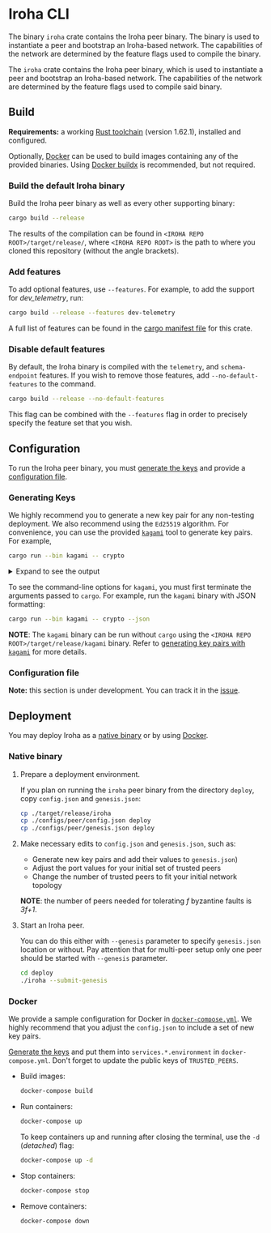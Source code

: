 # Iroha CLI

The binary `iroha` crate contains the Iroha peer binary. The binary is used to instantiate a peer and bootstrap an Iroha-based network. The capabilities of the network are determined by the feature flags used to compile the binary.

The `iroha` crate contains the Iroha peer binary, which is used to instantiate a peer and bootstrap an Iroha-based network. The capabilities of the network are determined by the feature flags used to compile said binary.

## Build

**Requirements:** a working [Rust toolchain](https://www.rust-lang.org/learn/get-started) (version 1.62.1), installed and configured.

Optionally, [Docker](https://www.docker.com/) can be used to build images containing any of the provided binaries. Using [Docker buildx](https://docs.docker.com/buildx/working-with-buildx/) is recommended, but not required.

### Build the default Iroha binary

Build the Iroha peer binary as well as every other supporting binary:

```bash
cargo build --release
```

The results of the compilation can be found in `<IROHA REPO ROOT>/target/release/`, where `<IROHA REPO ROOT>` is the path to where you cloned this repository (without the angle brackets).

### Add features

To add optional features, use ``--features``. For example, to add the support for _dev_telemetry_, run:

```bash
cargo build --release --features dev-telemetry
```

A full list of features can be found in the [cargo manifest file](Cargo.toml) for this crate.

### Disable default features

By default, the Iroha binary is compiled with the `telemetry`, and `schema-endpoint` features. If you wish to remove those features, add `--no-default-features` to the command.

```bash
cargo build --release --no-default-features
```

This flag can be combined with the `--features` flag in order to precisely specify the feature set that you wish.

## Configuration

To run the Iroha peer binary, you must [generate the keys](#generating-keys) and provide a [configuration file](#configuration-file).

### Generating Keys

We highly recommend you to generate a new key pair for any non-testing deployment. We also recommend using the `Ed25519` algorithm. For convenience, you can use the provided [`kagami`](../tools/kagami/README.md) tool to generate key pairs. For example,

<!-- TODO, update the links for the release version.  -->

```bash
cargo run --bin kagami -- crypto
```

<details> <summary>Expand to see the output</summary>

```bash
Public key (multihash): "ed0120BDF918243253B1E731FA096194C8928DA37C4D3226F97EEBD18CF5523D758D6C"
Private key (ed25519): "0311152FAD9308482F51CA2832FDFAB18E1C74F36C6ADB198E3EF0213FE42FD8BDF918243253B1E731FA096194C8928DA37C4D3226F97EEBD18CF5523D758D6C"
```

</details>

To see the command-line options for `kagami`, you must first terminate the arguments passed to `cargo`. For example, run the `kagami` binary with JSON formatting:

```bash
cargo run --bin kagami -- crypto --json
```

**NOTE**: The `kagami` binary can be run without `cargo` using the `<IROHA REPO ROOT>/target/release/kagami` binary.
Refer to [generating key pairs with `kagami`](../tools/kagami#crypto) for more details.

### Configuration file

**Note:** this section is under development. You can track it in the [issue](https://github.com/hyperledger/iroha-2-docs/issues/392).

## Deployment

You may deploy Iroha as a [native binary](#native-binary) or by using [Docker](#docker).

### Native binary

1. Prepare a deployment environment.

    If you plan on running the `iroha` peer binary from the directory `deploy`, copy `config.json` and `genesis.json`:

    ```bash
    cp ./target/release/iroha
    cp ./configs/peer/config.json deploy
    cp ./configs/peer/genesis.json deploy
    ```

2. Make necessary edits to `config.json` and `genesis.json`, such as:

    - Generate new key pairs and add their values to `genesis.json`)
    - Adjust the port values for your initial set of trusted peers
    - Change the number of trusted peers to fit your initial network topology

    **NOTE**: the number of peers needed for tolerating _f_ byzantine faults is _3f+1_.

3. Start an Iroha peer.

    You can do this either with `--genesis` parameter to specify `genesis.json` location or without. Pay attention that for multi-peer setup only one peer should be started with `--genesis` parameter.

    ```bash
    cd deploy
    ./iroha --submit-genesis
    ```

### Docker

We provide a sample configuration for Docker in [`docker-compose.yml`](../docker-compose.yml). We highly recommend that you adjust the `config.json` to include a set of new key pairs.

[Generate the keys](#generating-keys) and put them into `services.*.environment` in `docker-compose.yml`. Don't forget to update the public keys of `TRUSTED_PEERS`.

- Build images:

    ```bash
    docker-compose build
    ```

- Run containers:

    ```bash
    docker-compose up
    ```

  To keep containers up and running after closing the terminal, use the `-d` (*detached*) flag:

    ```bash
    docker-compose up -d
    ```

- Stop containers:

    ```bash
    docker-compose stop
    ```

- Remove containers:

    ```bash
    docker-compose down
    ```

